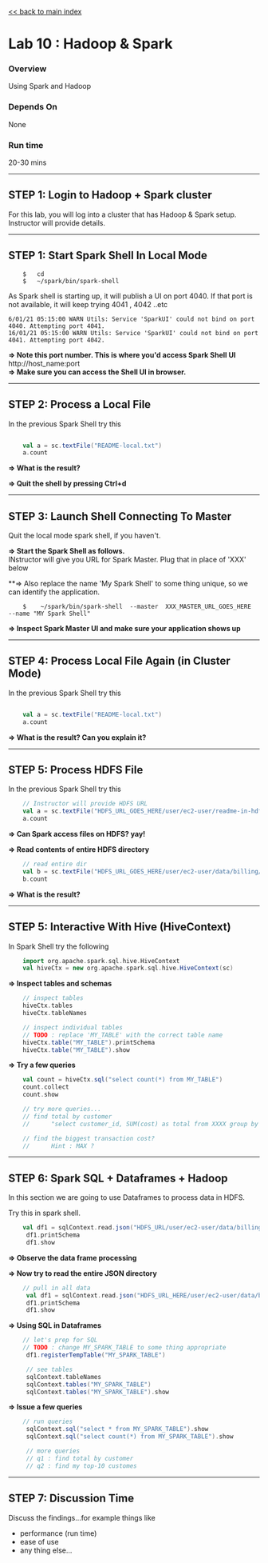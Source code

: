 <link rel='stylesheet' href='../assets/main.css'/>

[<< back to main index](../README.md) 

Lab 10 : Hadoop & Spark
================================

### Overview
Using Spark and Hadoop

### Depends On 
None

### Run time
20-30 mins

----------------------------
STEP 1: Login to Hadoop + Spark cluster
----------------------------
For this lab, you will log into a cluster that has Hadoop & Spark setup.  Instructor will provide details.

----------------------------
STEP 1: Start Spark Shell  In Local Mode
----------------------------

```
    $   cd
    $   ~/spark/bin/spark-shell
```

As Spark shell is starting up, it will publish a UI on port 4040.  If that port is not available, it will keep trying 4041 , 4042 ..etc

```
6/01/21 05:15:00 WARN Utils: Service 'SparkUI' could not bind on port 4040. Attempting port 4041.
16/01/21 05:15:00 WARN Utils: Service 'SparkUI' could not bind on port 4041. Attempting port 4042.
```


**=> Note this port number.  This is where you'd access Spark Shell UI**  
http://host_name:port   
**=> Make sure you can access the Shell UI in browser.**  

----------------------------
STEP 2: Process a Local File 
----------------------------
In the previous Spark Shell try this
```scala

    val a = sc.textFile("README-local.txt")
    a.count

```

**=> What is the result?**  

**=> Quit the shell by pressing Ctrl+d**  

----------------------------
STEP 3: Launch Shell Connecting To Master
----------------------------

Quit the local mode spark shell, if you haven't.  

**=> Start the Spark Shell as follows.**  
INstructor will give you URL for Spark Master.  Plug that in place of 'XXX' below

**=> Also replace the name 'My Spark Shell' to some thing unique, so we can identify the application.

```
    $    ~/spark/bin/spark-shell  --master  XXX_MASTER_URL_GOES_HERE  --name "MY Spark Shell"
```

**=> Inspect Spark Master UI and make sure your application shows up**


----------------------------
STEP 4: Process Local File Again (in Cluster Mode)
----------------------------
In the previous Spark Shell try this
```scala

    val a = sc.textFile("README-local.txt")
    a.count

```

**=> What is the result? Can you explain it?**


----------------------------
STEP 5: Process HDFS File
----------------------------
In the previous Spark Shell try this
```scala
    // Instructor will provide HDFS URL
    val a = sc.textFile("HDFS_URL_GOES_HERE/user/ec2-user/readme-in-hdfs.txt")
    a.count

```

**=> Can Spark access files on HDFS?  yay!**

**=> Read contents of entire HDFS directory**

```scala
    // read entire dir
    val b = sc.textFile("HDFS_URL_GOES_HERE/user/ec2-user/data/billing/csv/")
    b.count
```

**=> What is the result?**


----------------------------
STEP 5: Interactive With Hive (HiveContext)
----------------------------
In Spark Shell try the following

```scala
    import org.apache.spark.sql.hive.HiveContext
    val hiveCtx = new org.apache.spark.sql.hive.HiveContext(sc)

```

**=> Inspect tables and schemas**

```scala
    // inspect tables
    hiveCtx.tables
    hiveCtx.tableNames

    // inspect individual tables 
    // TODO : replace 'MY_TABLE' with the correct table name
    hiveCtx.table("MY_TABLE").printSchema
    hiveCtx.table("MY_TABLE").show
```

**=> Try a few queries**
```scala
    val count = hiveCtx.sql("select count(*) from MY_TABLE")
    count.collect
    count.show

    // try more queries...
    // find total by customer
    //      "select customer_id, SUM(cost) as total from XXXX group by customer_id"

    // find the biggest transaction cost?
    //      Hint : MAX ?
```


----------------------------
STEP 6: Spark SQL + Dataframes + Hadoop
----------------------------
In this section we are going to use Dataframes to process data in HDFS.

Try this in spark shell.

```scala
    val df1 = sqlContext.read.json("HDFS_URL/user/ec2-user/data/billing/json-100M/sample.json")
     df1.printSchema
     df1.show
```

**=> Observe the data frame processing**


**=> Now try to read the entire JSON directory**

```scala
    // pull in all data
     val df1 = sqlContext.read.json("HDFS_URL_HERE/user/ec2-user/data/billing/json-100M/")
     df1.printSchema
     df1.show
```

**=> Using SQL in Dataframes**

```scala
    // let's prep for SQL
    // TODO : change MY_SPARK_TABLE to some thing appropriate
     df1.registerTempTable("MY_SPARK_TABLE")

     // see tables
     sqlContext.tableNames
     sqlContext.tables("MY_SPARK_TABLE")
     sqlContext.tables("MY_SPARK_TABLE").show
```

**=> Issue a few queries**

```scala
    // run queries
     sqlContext.sql("select * from MY_SPARK_TABLE").show
     sqlContext.sql("select count(*) from MY_SPARK_TABLE").show

     // more queries
     // q1 : find total by customer
     // q2 : find my top-10 customes
```


----------------------------
STEP 7: Discussion Time
----------------------------
Discuss the findings...for example things like
- performance (run time)
- ease of use
- any thing else...